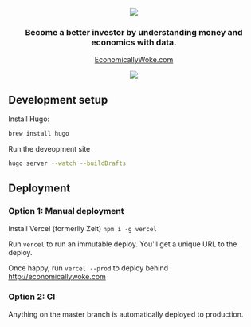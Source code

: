 <p align="center"><img src="https://economicallywoke.com/img/logo-wide.svg" /></p>

<h3 align="center">Become a better investor by understanding money and economics with data.</h3>

<p align="center"><a href="http://econoimcallywoke.com">EconomicallyWoke.com</a></p>

<p align="center"><img src="https://economicallywoke.com/img/site-preview.gif" /></p>

## Development setup

Install Hugo:
```bash
brew install hugo
```
Run the deveopment site
```bash
hugo server --watch --buildDrafts
```

## Deployment

### Option 1: Manual deployment

Install Vercel (formerlly Zeit) `npm i -g vercel`

Run `vercel` to run an immutable deploy. You'll get a unique URL to the deploy.

Once happy, run `vercel --prod` to deploy behind http://economicallywoke.com

### Option 2: CI

Anything on the master branch is automatically deployed to production.